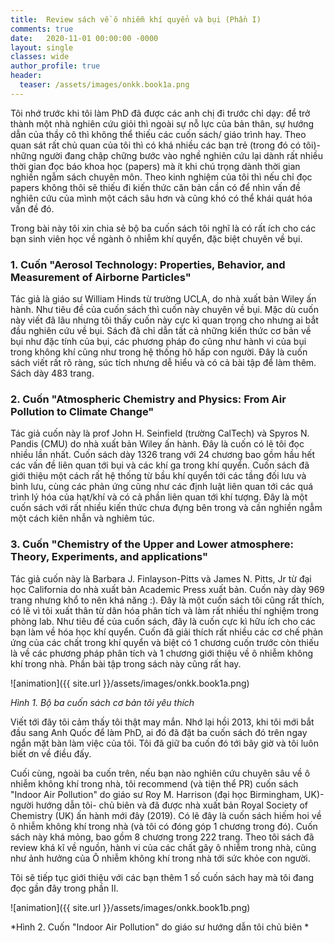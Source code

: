 ```yaml
---
title:  Review sách về ô nhiễm khí quyển và bụi (Phần I)
comments: true
date:   2020-11-01 00:00:00 -0000
layout: single
classes: wide
author_profile: true
header:
  teaser: /assets/images/onkk.book1a.png
---
```

 
Tôi nhớ trước khi tôi làm PhD đã được các anh chị đi trước chỉ dạy: để trở thành một nhà nghiên cứu giỏi thì ngoài sự nỗ lực
của bản thân, sự hướng dẫn của thầy cô thì không thể thiếu các cuốn sách/ giáo trình hay. Theo quan sát rất chủ quan của tôi thì có
khá nhiều các bạn trẻ (trong đó có tôi)-những người đang chập chững bước vào nghề nghiên cứu 
lại dành rất nhiều thời gian đọc báo khoa học (papers) mà ít khi chú trọng dành thời gian nghiền ngẫm sách chuyên môn. 
Theo kinh nghiệm của tôi thì nếu chỉ đọc papers không thôi sẽ thiếu đi kiến thức căn bản cần có để nhìn vấn đề nghiên cứu của mình
một cách sâu hơn và cũng khó có thể khái quát hóa vấn đề đó.

Trong bài này tôi xin chia sẻ bộ ba cuốn sách tôi nghĩ là có rất ích cho các bạn sinh viên học về ngành ô nhiễm khí quyển, 
đặc biệt chuyên về bụi.

### 1. Cuốn "Aerosol Technology: Properties, Behavior, and Measurement of Airborne Particles"

Tác giả là giáo sư William Hinds từ trường UCLA, do nhà xuất bản Wiley ấn hành. 
Như tiêu đề của cuốn sách thì cuốn này chuyên về bụi. Mặc dù cuốn này viết đã lâu nhưng tôi thấy cuốn này cực kì quan trọng
cho nhưng ai bắt đầu nghiên cứu về bụi. Sách đã chỉ dẫn tất cả những kiến thức cơ bản về bụi như đặc tính của bụi,
các phương pháp đo cũng như hành vi của bụi trong không khí cũng như trong hệ thống hô hấp con người.
Đây là cuốn sách viết rất rõ ràng, súc tích nhưng dễ hiểu và có cả bài tập để làm thêm. Sách dày 483 trang.


### 2. Cuốn "Atmospheric Chemistry and Physics: From Air Pollution to Climate Change"

Tác giả cuốn này là prof John H. Seinfield (trường CalTech) và Spyros N. Pandis (CMU) do nhà xuất bản Wiley ấn hành.
Đây là cuốn có lẽ tôi đọc nhiều lần nhất. Cuốn sách dày 1326 trang với 24 chương bao gồm hầu hết các vấn đề liên quan tới
bụi và các khí ga trong khí quyển. Cuốn sách đã giới thiệu một cách rất hệ thống từ bầu khí quyển tới các tầng đối lưu và bình lưu,
cùng các phản ứng cũng như các định luật liên quan tới các quá trình lý hóa của hạt/khí và có cả phần liên quan tới khí tượng.
Đây là một cuốn sách với rất nhiều kiến thức chưa đựng bên trong và cần nghiền ngẫm một cách kiên nhẫn và nghiêm túc.

### 3. Cuốn "Chemistry of the Upper and Lower atmosphere: Theory, Experiments, and applications"

Tác giả cuốn này là Barbara J. Finlayson-Pitts và James N. Pitts, Jr từ đại học California do nhà xuất bản Academic Press xuất bản.
Cuốn này dày 969 trang nhưng khổ to nên khá năng :).
Đây là một cuốn sách tôi cũng rất thích, có lẽ vì tôi xuất thân từ dân hóa phân tích và làm rất nhiều thí nghiệm trong phòng lab.
Như tiêu đề của cuốn sách, đây là cuốn cực kì hữu ích cho các bạn làm về hóa học khí quyển.
Cuốn đã giải thích rất nhiều các cơ chế phản ứng của các chất trong khí quyển và biệt có 1 chương cuốn trước còn thiếu là về các 
phương pháp phân tích và 1 chương giới thiệu về ô nhiễm không khí trong nhà.
Phần bài tập trong sách này cũng rất hay.

![animation]({{ site.url }}/assets/images/onkk.book1a.png)

*Hình 1. Bộ ba cuốn sách cơ bản tôi yêu thích*


Viết tới đây tôi cảm thấy tôi thật may mắn. Nhớ lại hồi 2013, khi tôi mới bắt đầu sang Anh Quốc để làm PhD, ai đó đã đặt
ba cuốn sách đó trên ngay ngắn mặt bàn làm việc của tôi. Tôi đã giữ ba cuốn đó tới bây giờ và tôi luôn biết ơn về điều đấy.

Cuối cùng, ngoài ba cuốn trên, nếu bạn nào nghiên cứu chuyên sâu về ô nhiễm không khí trong nhà, 
tôi recommend (và tiện thể PR) cuốn sách "Indoor Air Pollution" do giáo sư Roy M. Harrison (đại học Birmingham, UK)- 
người hướng dẫn tôi- chủ biên và đã được nhà xuất bản Royal Society of Chemistry (UK) ấn hành mới đây (2019). 
Có lẽ đây là cuốn sách hiếm hoi về ô nhiễm không khí trong nhà (và tôi có đóng góp 1 chương trong đó).
Cuốn sách này khá mỏng, bao gồm 8 chương trong 222 trang. Theo tôi sách đã review khá kĩ về nguồn,
hành vi của các chất gây ô nhiễm trong nhà, cũng như ảnh hưởng của Ô nhiễm không khí trong nhà tới sức khỏe con người.

Tôi sẽ tiếp tục giới thiệu với các bạn thêm 1 số cuốn sách hay mà tôi đang đọc gần đây trong phần II.

![animation]({{ site.url }}/assets/images/onkk.book1b.png)

*Hình 2. Cuốn "Indoor Air Pollution" do giáo sư hướng dẫn tôi chủ biên *


